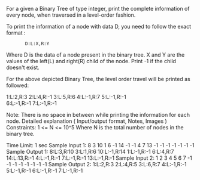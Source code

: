 For a given a Binary Tree of type integer, print the complete information of every node, when traversed in a level-order fashion.

To print the information of a node with data D, you need to follow the exact format :

           D:L:X,R:Y

Where D is the data of a node present in the binary tree. 
X and Y are the values of the left(L) and right(R) child of the node.
Print -1 if the child doesn't exist.

For the above depicted Binary Tree, the level order travel will be printed as followed:

1:L:2,R:3
2:L:4,R:-1
3:L:5,R:6
4:L:-1,R:7
5:L:-1,R:-1    
6:L:-1,R:-1
7:L:-1,R:-1

Note: There is no space in between while printing the information for each node.
Detailed explanation ( Input/output format, Notes, Images )
Constraints:
1 <= N <= 10^5
Where N is the total number of nodes in the binary tree.

Time Limit: 1 sec
Sample Input 1:
8 3 10 1 6 -1 14 -1 -1 4 7 13 -1 -1 -1 -1 -1 -1 -1
 Sample Output 1:
8:L:3,R:10
3:L:1,R:6
10:L:-1,R:14
1:L:-1,R:-1
6:L:4,R:7
14:L:13,R:-1
4:L:-1,R:-1
7:L:-1,R:-1
13:L:-1,R:-1
Sample Input 2:
1 2 3 4 5 6 7 -1 -1 -1 -1 -1 -1 -1 -1
 Sample Output 2:
1:L:2,R:3
2:L:4,R:5
3:L:6,R:7
4:L:-1,R:-1
5:L:-1,R:-1
6:L:-1,R:-1
7:L:-1,R:-1
